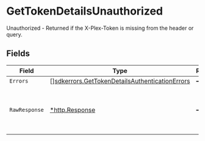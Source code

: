 # GetTokenDetailsUnauthorized

Unauthorized - Returned if the X-Plex-Token is missing from the header or query.


## Fields

| Field                                                                                                            | Type                                                                                                             | Required                                                                                                         | Description                                                                                                      |
| ---------------------------------------------------------------------------------------------------------------- | ---------------------------------------------------------------------------------------------------------------- | ---------------------------------------------------------------------------------------------------------------- | ---------------------------------------------------------------------------------------------------------------- |
| `Errors`                                                                                                         | [][sdkerrors.GetTokenDetailsAuthenticationErrors](../../models/sdkerrors/gettokendetailsauthenticationerrors.md) | :heavy_minus_sign:                                                                                               | N/A                                                                                                              |
| `RawResponse`                                                                                                    | [*http.Response](https://pkg.go.dev/net/http#Response)                                                           | :heavy_minus_sign:                                                                                               | Raw HTTP response; suitable for custom response parsing                                                          |